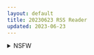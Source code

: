 ```yaml
---
layout: default
title: 20230623 RSS Reader
updated: 2023-06-23
---
```


<details class='content-parent'>
<summary>
NSFW
</summary>
<details class='content-child'>
<summary>
<span class='rss-title'> [日系/合集][アンコクマリモカン (marimo)]THE INFINITY ~スーパーヒロイン異種姦出産等28本[重口/阿黑颜][2G] </span> <a class='rss-link' href='https://gmgard.com/gm122798' target='_blank'>&nbsp;</a>
<div class='rss-published'> 🕛 20230622 19:36:30</div>
</summary>
<img src="https://static.gmgard.us/Images/upload/1495230211121458.jpg" /><br /><p>[アンコクマリモカン (marimo)] BUSTER GIRL
[アンコクマリモカン (marimo)] rumble loser ～ランブルルーザー～
[アンコクマリモカン (marimo)] SHADOW NINJA GO! ～生意気ヒーロー敗北調教CG集!～
[アンコクマリモカン (marimo)] SNEAK IN DESPERADA ～殺し屋少女 敗北陵辱RPG～
[アンコクマリモカン</p>
</details>
<details class='content-child'>
<summary>
<span class='rss-title'> [STRANGE POP]蟹猫○語(化物语) </span> <a class='rss-link' href='https://gmgard.com/gm122796' target='_blank'>&nbsp;</a>
<div class='rss-published'> 🕛 20230622 19:17:56</div>
</summary>
<img src="https://static.gmgard.us/Images/upload/84189221822585127.jpg" /><br /><p>&nbsp;百合，超轻量级，到处都找不到那，我总之先放一个在这。</p>
</details>
<details class='content-child'>
<summary>
<span class='rss-title'> [官方中文版][RJ01053661][WAKUWAKU]護身術道場 秘密のNTRレッスン </span> <a class='rss-link' href='https://gmgard.com/gm122800' target='_blank'>&nbsp;</a>
<div class='rss-published'> 🕛 20230622 12:16:48</div>
</summary>
<img src="https://static.gmgard.us/Images/upload/16417230416479156.jpg" /><br /><p>当我突然探头时，就说明值得一玩的新作出现了</p>
</details>
<details class='content-child'>
<summary>
<span class='rss-title'> [RJ269248][暗黒あずまや]バイノーラルNTR報告囁き~優しい幼馴染妻といちゃらぶ寝取らせ~ </span> <a class='rss-link' href='https://gmgard.com/gm122795' target='_blank'>&nbsp;</a>
<div class='rss-published'> 🕛 20230622 05:32:53</div>
</summary>
<img src="https://static.gmgard.us/Images/upload/20637221733482757.jpg" /><br /><p>DL：https://www.dlsite.com/maniax/work/=/product_id/RJ269248.html</p>
</details>
<details class='content-child'>
<summary>
<span class='rss-title'> [RJ373275][足跡の水たまり]安眠寝取られ報告 ~クールな女子大生彼女 東雲凪沙の場合~ </span> <a class='rss-link' href='https://gmgard.com/gm122793' target='_blank'>&nbsp;</a>
<div class='rss-published'> 🕛 20230622 05:32:53</div>
</summary>
<img src="https://static.gmgard.us/Images/upload/2696221549128366.jpg" /><br /><p>DL：https://www.dlsite.com/maniax/work/=/product_id/RJ373275.html</p>
</details>
<details class='content-child'>
<summary>
<span class='rss-title'> [RJ318962][ナンネット]彼女が他の男にヤラれる話を聞いて欝勃起する最低彼氏なオレ </span> <a class='rss-link' href='https://gmgard.com/gm122792' target='_blank'>&nbsp;</a>
<div class='rss-published'> 🕛 20230622 05:32:53</div>
</summary>
<img src="https://static.gmgard.us/Images/upload/30950221520132078.jpg" /><br /><p>DL:https://www.dlsite.com/maniax/work/=/product_id/RJ318962.html</p>
</details>
<details class='content-child'>
<summary>
<span class='rss-title'> [RJ305534][ナンネット]寝取られ報告〜夫公認レンタル妻 </span> <a class='rss-link' href='https://gmgard.com/gm122791' target='_blank'>&nbsp;</a>
<div class='rss-published'> 🕛 20230622 05:32:53</div>
</summary>
<img src="https://static.gmgard.us/Images/upload/20671221453548670.jpg" /><br /><p>DL：https://www.dlsite.com/maniax/work/=/product_id/RJ305534.html</p>
</details>
<details class='content-child'>
<summary>
<span class='rss-title'> [RJ432667][しろくまソーダ][簡体中文版]流されやすい清純巨乳彼女による性癖完全把握~NTR報告~ CV:秋山はるる(RJ432667) </span> <a class='rss-link' href='https://gmgard.com/gm122790' target='_blank'>&nbsp;</a>
<div class='rss-published'> 🕛 20230622 05:32:53</div>
</summary>
<img src="https://static.gmgard.us/Images/upload/60448220951588490.jpg" /><br /><p>
简介


和清纯巨乳的幼时玩伴她过着幸福的日子的高中生的你。
但是，有一天，她听到了流言，说她容易随波逐流，无法拒绝别人的请求，却对任何人都以身相许……。
亲热边缘之后确认了事实，那个传闻好像是真的。
但是，听到她被别的男人抱着的事，被戴绿帽子的你兴奋了——
注意到这一点的她，为了你，提议要不要理解你的癖好，向你报告被戴绿帽子——!?

</p>
</details>
<details class='content-child'>
<summary>
<span class='rss-title'> [无修正][未知字幕组][Milky]姦獄~淫辱の実験棟 1+2 </span> <a class='rss-link' href='https://gmgard.com/gm122797' target='_blank'>&nbsp;</a>
<div class='rss-published'> 🕛 20230622 04:07:12</div>
</summary>
<img src="https://iili.io/HPYzlhQ.gif" /><br /><p>三个情报员潜进非法研究所被抓后进行调教改造的故事 第二集有点重口 某情报员的男朋友被改造了 鸡鸡移植到另一个情报员的身上变成扶她&nbsp; 脑子移植到狗身上 杀人又诛心</p>
</details>

</details>

